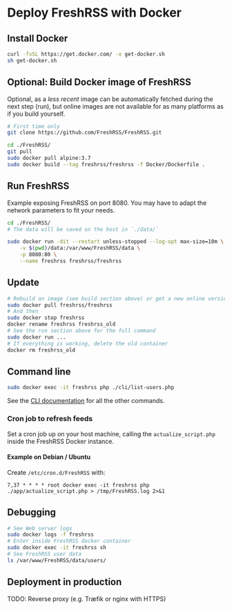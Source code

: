 # Deploy FreshRSS with Docker

## Install Docker

```sh
curl -fsSL https://get.docker.com/ -o get-docker.sh
sh get-docker.sh
```

## Optional: Build Docker image of FreshRSS
Optional, as a *less recent* image can be automatically fetched during the next step (run),
but online images are not available for as many platforms as if you build yourself.

```sh
# First time only
git clone https://github.com/FreshRSS/FreshRSS.git

cd ./FreshRSS/
git pull
sudo docker pull alpine:3.7
sudo docker build --tag freshrss/freshrss -f Docker/Dockerfile .
```

## Run FreshRSS

Example exposing FreshRSS on port 8080. You may have to adapt the network parameters to fit your needs.

```sh
cd ./FreshRSS/
# The data will be saved on the host in `./data/`

sudo docker run -dit --restart unless-stopped --log-opt max-size=10m \
	-v $(pwd)/data:/var/www/FreshRSS/data \
	-p 8080:80 \
	--name freshrss freshrss/freshrss
```

## Update

```sh
# Rebuild an image (see build section above) or get a new online version:
sudo docker pull freshrss/freshrss
# And then 
sudo docker stop freshrss
docker rename freshrss freshrss_old
# See the run section above for the full command
sudo docker run ...
# If everything is working, delete the old container
docker rm freshrss_old
```

## Command line

```sh
sudo docker exec -it freshrss php ./cli/list-users.php
```

See the [CLI documentation](../cli/) for all the other commands.

### Cron job to refresh feeds
Set a cron job up on your host machine, calling the `actualize_script.php` inside the FreshRSS Docker instance.

#### Example on Debian / Ubuntu
Create `/etc/cron.d/FreshRSS` with:

```
7,37 * * * * root docker exec -it freshrss php ./app/actualize_script.php > /tmp/FreshRSS.log 2>&1
```

## Debugging

```sh
# See Web server logs
sudo docker logs -f freshrss
# Enter inside FreshRSS docker container
sudo docker exec -it freshrss sh
# See FreshRSS user data
ls /var/www/FreshRSS/data/users/
```

## Deployment in production

TODO: Reverse proxy (e.g. Træfik or nginx with HTTPS)

